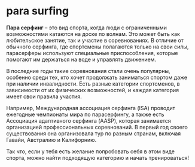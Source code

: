 # para surfing

**Пара серфинг** – это вид спорта, когда люди с ограниченными возможностями катаются на доске по волнам. Это может быть как любительское занятие, так и участие в соревнованиях. В отличие от обычного серфинга, где спортсмены полагаются только на свои силы, парасерферы используют специальные приспособления, которые помогают им держаться на воде и управлять движением.

В последние годы такие соревнования стали очень популярны, особенно среди тех, кто хочет продолжать заниматься спортом даже при наличии инвалидности. Есть разные категории спортсменов, в зависимости от их физических возможностей, и каждая категория имеет свои правила участия.

Например, Международная ассоциация серфинга (ISA) проводит ежегодные чемпионаты мира по парасерфингу, а также есть Ассоциация адаптивного серфинга (AASP), которая занимается организацией профессиональных соревнований. В первый год своего существования она организовала тур по разным странам, включая Гавайи, Австралию и Калифорнию.

Так что, если у тебя есть желание попробовать себя в этом виде спорта, можно найти подходящую категорию и начать тренироваться!